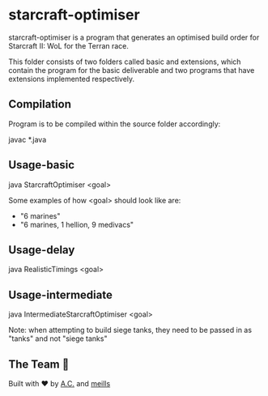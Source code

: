 # starcraft-optimiser

starcraft-optimiser is a program that generates an optimised build order for
    Starcraft II: WoL for the Terran race.

This folder consists of two folders called basic and extensions, which contain the program for 
the basic deliverable and two programs that have extensions implemented respectively.

## Compilation
Program is to be compiled within the source folder accordingly:

javac *.java

## Usage-basic

java StarcraftOptimiser \<goal\>

Some examples of how \<goal\> should look like are:
- "6 marines"
- "6 marines, 1 hellion, 9 medivacs"

## Usage-delay

java RealisticTimings \<goal\>

## Usage-intermediate

java IntermediateStarcraftOptimiser \<goal\>

Note: when attempting to build siege tanks, they need to be passed in as "tanks" and not "siege tanks"

## The Team 🚀

Built with ❤ by [A.C.](https://github.com/AdrianaCucu) and [meills](https://github.com/meills)
